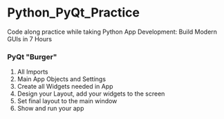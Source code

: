 # Python_PyQt_Practice
Code along practice while taking Python App Development: Build Modern GUIs in 7 Hours 

### PyQt "Burger"
1. All Imports
2. Main App Objects and Settings
3. Create all Widgets needed in App
4. Design your Layout, add your widgets to the screen
5. Set final layout to the main window
6. Show and run your app